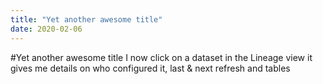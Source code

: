 ```yaml
---
title: "Yet another awesome title"
date: 2020-02-06
---
```

#Yet another awesome title
 I now click on a dataset in the Lineage view it gives me details on who configured it, last & next refresh and tables
